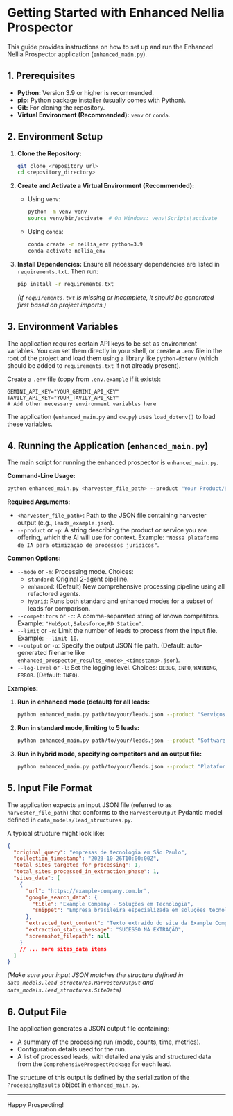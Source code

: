 # Getting Started with Enhanced Nellia Prospector

This guide provides instructions on how to set up and run the Enhanced Nellia Prospector application (`enhanced_main.py`).

## 1. Prerequisites

*   **Python:** Version 3.9 or higher is recommended.
*   **pip:** Python package installer (usually comes with Python).
*   **Git:** For cloning the repository.
*   **Virtual Environment (Recommended):** `venv` or `conda`.

## 2. Environment Setup

1.  **Clone the Repository:**
    ```bash
    git clone <repository_url>
    cd <repository_directory>
    ```

2.  **Create and Activate a Virtual Environment (Recommended):**
    *   Using `venv`:
        ```bash
        python -m venv venv
        source venv/bin/activate  # On Windows: venv\Scripts\activate
        ```
    *   Using `conda`:
        ```bash
        conda create -n nellia_env python=3.9
        conda activate nellia_env
        ```

3.  **Install Dependencies:**
    Ensure all necessary dependencies are listed in `requirements.txt`. Then run:
    ```bash
    pip install -r requirements.txt
    ```
    *(If `requirements.txt` is missing or incomplete, it should be generated first based on project imports.)*

## 3. Environment Variables

The application requires certain API keys to be set as environment variables. You can set them directly in your shell, or create a `.env` file in the root of the project and load them using a library like `python-dotenv` (which should be added to `requirements.txt` if not already present).

Create a `.env` file (copy from `.env.example` if it exists):
```env
GEMINI_API_KEY="YOUR_GEMINI_API_KEY"
TAVILY_API_KEY="YOUR_TAVILY_API_KEY"
# Add other necessary environment variables here
```

The application (`enhanced_main.py` and `cw.py`) uses `load_dotenv()` to load these variables.

## 4. Running the Application (`enhanced_main.py`)

The main script for running the enhanced prospector is `enhanced_main.py`.

**Command-Line Usage:**

```bash
python enhanced_main.py <harvester_file_path> --product "Your Product/Service Description" [options]
```

**Required Arguments:**

*   `<harvester_file_path>`: Path to the JSON file containing harvester output (e.g., `leads_example.json`).
*   `--product` or `-p`: A string describing the product or service you are offering, which the AI will use for context. Example: `"Nossa plataforma de IA para otimização de processos jurídicos"`.

**Common Options:**

*   `--mode` or `-m`: Processing mode. Choices:
    *   `standard`: Original 2-agent pipeline.
    *   `enhanced`: (Default) New comprehensive processing pipeline using all refactored agents.
    *   `hybrid`: Runs both standard and enhanced modes for a subset of leads for comparison.
*   `--competitors` or `-c`: A comma-separated string of known competitors. Example: `"HubSpot,Salesforce,RD Station"`.
*   `--limit` or `-n`: Limit the number of leads to process from the input file. Example: `--limit 10`.
*   `--output` or `-o`: Specify the output JSON file path. (Default: auto-generated filename like `enhanced_prospector_results_<mode>_<timestamp>.json`).
*   `--log-level` or `-l`: Set the logging level. Choices: `DEBUG`, `INFO`, `WARNING`, `ERROR`. (Default: `INFO`).

**Examples:**

1.  **Run in enhanced mode (default) for all leads:**
    ```bash
    python enhanced_main.py path/to/your/leads.json --product "Serviços de consultoria em nuvem AWS"
    ```

2.  **Run in standard mode, limiting to 5 leads:**
    ```bash
    python enhanced_main.py path/to/your/leads.json --product "Software de gestão financeira para PMEs" --mode standard --limit 5
    ```

3.  **Run in hybrid mode, specifying competitors and an output file:**
    ```bash
    python enhanced_main.py path/to/your/leads.json --product "Plataforma de marketing digital B2B" --mode hybrid --competitors "CompetitorX,CompetitorY" --output custom_results.json
    ```

## 5. Input File Format

The application expects an input JSON file (referred to as `harvester_file_path`) that conforms to the `HarvesterOutput` Pydantic model defined in `data_models/lead_structures.py`.

A typical structure might look like:
```json
{
  "original_query": "empresas de tecnologia em São Paulo",
  "collection_timestamp": "2023-10-26T10:00:00Z",
  "total_sites_targeted_for_processing": 1,
  "total_sites_processed_in_extraction_phase": 1,
  "sites_data": [
    {
      "url": "https://example-company.com.br",
      "google_search_data": {
        "title": "Example Company - Soluções em Tecnologia",
        "snippet": "Empresa brasileira especializada em soluções tecnológicas..."
      },
      "extracted_text_content": "Texto extraído do site da Example Company...",
      "extraction_status_message": "SUCESSO NA EXTRAÇÃO",
      "screenshot_filepath": null
    }
    // ... more sites_data items
  ]
}
```
*(Make sure your input JSON matches the structure defined in `data_models.lead_structures.HarvesterOutput` and `data_models.lead_structures.SiteData`)*

## 6. Output File

The application generates a JSON output file containing:
*   A summary of the processing run (mode, counts, time, metrics).
*   Configuration details used for the run.
*   A list of processed leads, with detailed analysis and structured data from the `ComprehensiveProspectPackage` for each lead.

The structure of this output is defined by the serialization of the `ProcessingResults` object in `enhanced_main.py`.

---

Happy Prospecting!
```
